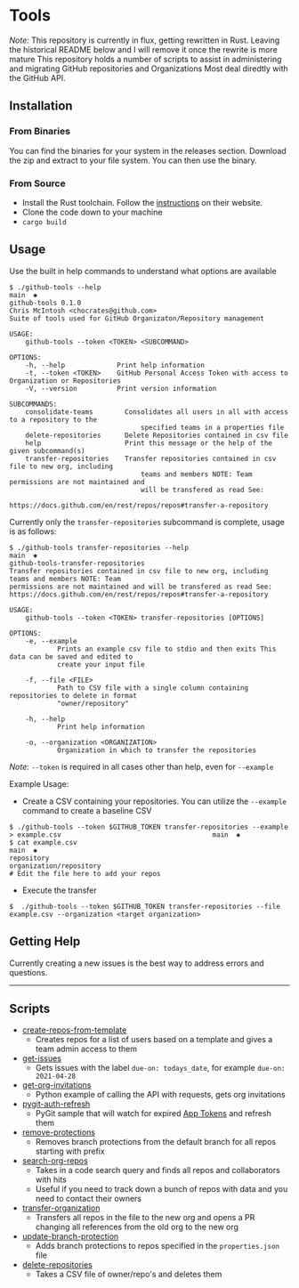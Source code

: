 # Tools
*Note:* This repository is currently in flux, getting rewritten in Rust.  Leaving the historical README below and I will remove it once the rewrite is more mature
This repository holds a number of scripts to assist in administering and migrating GitHub repositories and Organizations
Most deal diredtly with the GitHub API.

## Installation
### From Binaries
You can find the binaries for your system in the releases section.
Download the zip and extract to your file system.  You can then use the binary.

### From Source  
- Install the Rust toolchain.  Follow the [instructions](https://www.rust-lang.org/tools/install) on their website.
- Clone the code down to your machine
- `cargo build`

## Usage
Use the built in help commands to understand what options are available
```
$ ./github-tools --help                                                                                                   main  ✱
github-tools 0.1.0
Chris McIntosh <chocrates@github.com>
Suite of tools used for GitHub Organizaton/Repository management

USAGE:
    github-tools --token <TOKEN> <SUBCOMMAND>

OPTIONS:
    -h, --help             Print help information
    -t, --token <TOKEN>    GitHub Personal Access Token with access to Organization or Repositories
    -V, --version          Print version information

SUBCOMMANDS:
    consolidate-teams        Consolidates all users in all with access to a repository to the
                                 specified teams in a properties file
    delete-repositories      Delete Repositories contained in csv file
    help                     Print this message or the help of the given subcommand(s)
    transfer-repositories    Transfer repositories contained in csv file to new org, including
                                 teams and members NOTE: Team permissions are not maintained and
                                 will be transfered as read See:
                                 https://docs.github.com/en/rest/repos/repos#transfer-a-repository

```
Currently only the `transfer-repositories` subcommand is complete, usage is as follows:

```
$ ./github-tools transfer-repositories --help                                                                             main  ✱
github-tools-transfer-repositories
Transfer repositories contained in csv file to new org, including teams and members NOTE: Team
permissions are not maintained and will be transfered as read See:
https://docs.github.com/en/rest/repos/repos#transfer-a-repository

USAGE:
    github-tools --token <TOKEN> transfer-repositories [OPTIONS]

OPTIONS:
    -e, --example
            Prints an example csv file to stdio and then exits This data can be saved and edited to
            create your input file

    -f, --file <FILE>
            Path to CSV file with a single column containing repositories to delete in format
            "owner/repository"

    -h, --help
            Print help information

    -o, --organization <ORGANIZATION>
            Organization in which to transfer the repositories
```

*Note*: `--token` is required in all cases other than help, even for `--example`

Example Usage:
- Create a CSV containing your repositories.  You can utilize the `--example` command to create a baseline CSV
```
$ ./github-tools --token $GITHUB_TOKEN transfer-repositories --example > example.csv                                      main  ✱
$ cat example.csv                                                                                                         main  ✱
repository
organization/repository
# Edit the file here to add your repos
```
- Execute the transfer
```
$  ./github-tools --token $GITHUB_TOKEN transfer-repositories --file example.csv --organization <target organization>
```

## Getting Help
Currently creating a new issues is the best way to address errors and questions.

---

## Scripts
- [create-repos-from-template](https://github.com/Chocrates/tools/tree/master/create-repos-from-template)
  - Creates repos for a list of users based on a template and gives a team admin access to them
- [get-issues](https://github.com/Chocrates/tools/tree/master/get-issues)
  - Gets issues with the label `due-on: todays_date`, for example `due-on: 2021-04-28`
- [get-org-invitations](https://github.com/Chocrates/tools/tree/master/get-org-invitations)
  - Python example of calling the API with requests, gets org invitations
- [pygit-auth-refresh](https://github.com/Chocrates/tools/tree/master/pygit-auth-refresh)
    - PyGit sample that will watch for expired [App Tokens](https://docs.github.com/en/developers/apps/authenticating-with-github-apps#authenticating-as-a-github-app) and refresh them
- [remove-protections](https://github.com/Chocrates/tools/tree/master/remove-protections)
  - Removes branch protections from the default branch for all repos starting with prefix
- [search-org-repos](https://github.com/Chocrates/tools/tree/master/search-org-repos)
  - Takes in a code search query and finds all repos and collaborators with hits
  - Useful if you need to track down a bunch of repos with data and you need to contact their owners
- [transfer-organization](https://github.com/Chocrates/tools/tree/master/transfer-organization)
  - Transfers all repos in the file to the new org and opens a PR changing all references from the old org to the new org
- [update-branch-protection](https://github.com/Chocrates/tools/tree/main/update-branch-protection)
  - Adds branch protections to repos specified in the `properties.json` file
- [delete-repositories](https://github.com/Chocrates/tools/tree/master/delete-repositories)
  - Takes a CSV file of owner/repo's and deletes them
